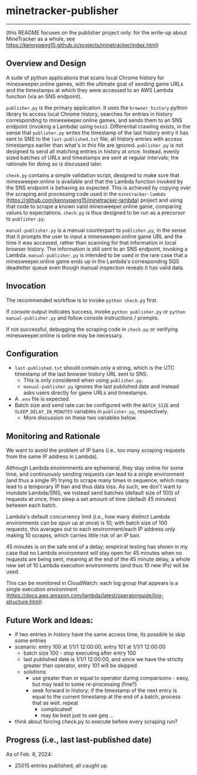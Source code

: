 # minetracker-publisher
---

(this README focuses on the publisher project only. for the write-up about MineTracker as a whole, 
see https://kennypeng15.github.io/projects/minetracker/index.html)

## Overview and Design
A suite of python applications that scans local Chrome history for minesweeper.online games,
with the ultimate goal of sending game URLs and the timestamps at which they were accessed to an 
AWS Lambda function (via an SNS endpoint).

`publisher.py` is the primary application. It uses the `browser_history` python library to access local Chrome history,
searches for entries in history corresponding to minesweeper.online games, and sends them to an SNS endpoint (invoking a Lambda) using `boto3`.
Differential crawling exists, in the sense that `publisher.py` writes the timestamp of the last history entry it has sent
to SNS to the `last-published.txt` file; all history entries with access timestamps earlier than what's in this file are ignored.
`publisher.py` is not designed to send all matching entries in history at once. Instead, evenly sized batches of URLs and timestamps
are sent at regular intervals; the rationale for doing so is discussed later.

`check.py` contains a simple validation script, designed to make sure that minesweeper.online is available and that 
the Lambda function invoked by the SNS endpoint is behaving as expected. 
This is achieved by copying over the scraping and processing code used in the `minetracker-lambda` (https://github.com/kennypeng15/minetracker-lambda) project and using that code to
scrape a known valid minesweeper.online game, comparing values to expectations.
`check.py` is thus designed to be run as a precursor to `publisher.py`.

`manual-publisher.py` is a manual counterpart to `publisher.py`, in the sense that it prompts the user to input
a minesweeper.online game URL and the time it was accessed, rather than scanning for that information in local browser history.
The information is still sent to an SNS endpoint, invoking a Lambda.
`manual-publisher.py` is intended to be used in the rare case that a minesweeper.online game ends up in the Lambda's
corresponding SQS deadletter queue even though manual inspection reveals it has valid data.


## Invocation
The recommended workflow is to invoke `python check.py` first.

If console output indicates success, invoke `python publisher.py` or `python manual-publisher.py` and 
follow console instructions / prompts.

If not successful, debugging the scraping code in `check.py` or verifying minesweeper.online is online may be necessary.


## Configuration
- `last-published.txt` should contain only a string, which is the UTC timestamp of the last browser history URL sent to SNS.
    - This is only considered when using `publisher.py`.
    - `manual-publisher.py` ignores the last published date and instead asks users directly for game URLs and timestamps.
- A `.env` file is expected.
- Batch size and send rate can be configured with the `BATCH_SIZE` and `SLEEP_DELAY_IN_MINUTES` variables in `publisher.py`, respectively.
    - More discussion on these two variables below.

## Monitoring and Rationale
We want to avoid the problem of IP bans (i.e., too many scraping requests from the same IP address in Lambda).

Although Lambda environments are ephemeral, they stay online for some time, and continuously sending requests can lead to 
a single environment (and thus a single IP) trying to scrape many times in sequence, which many lead to a temporary IP ban and thus data loss.
As such, we don't want to inundate Lambda/SNS; we instead send batches (default size of 100) of requests at once, then sleep a set amount of time
(default 45 minutes) between each batch.

Lambda's default concurrency limit (i.e., how many distinct Lambda environments can be spun up at once) is 10; with batch size of 100 requests,
this averages out to each environment/each IP address only making 10 scrapes, which carries little risk of an IP ban.

45 minutes is on the safe end of a delay; empirical testing has shown in my case that no Lambda environment will stay open for 45 minutes
when no requests are being sent, meaning at the end of the 45 minute delay, a whole new set of 10 Lambda execution environments (and thus 10 new IPs)
will be used.

This can be monitored in CloudWatch: each log group that appears is a single execution environment
(https://docs.aws.amazon.com/lambda/latest/operatorguide/log-structure.html).


## Future Work and Ideas:
- if two entries in history have the same access time, its possible to skip some entries
- scenario: entry 100 at 1/1/1 12:00:00, entry 101 at 1/1/1 12:00:00
    - batch size 100 - stop executing after entry 100
    - last published date is 1/1/1 12:00:00, and since we have the strictly greater than operator, entry 101 will be skipped
    - solutions:
        - use greater than or equal to operator during comparisons - easy, but may lead to some re-processing (fine?)
        - seek forward in history; if the timestamp of the next entry is equal to the current timestamp at the end of a batch, process that as well. repeat
            - complicated!
            - may be best just to use geq ...
- think about forcing check.py to execute before every scraping run?

## Progress (i.e., last last-published date)
As of Feb. 8, 2024:
- 25015 entries published; all caught up.